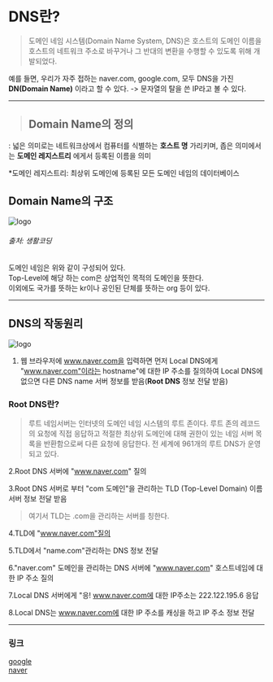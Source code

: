 # DNS란?
>도메인 네임 시스템(Domain Name System, DNS)은 호스트의 도메인 이름을 호스트의 네트워크 주소로 바꾸거나 그 반대의 변환을 수행할 수 있도록 위해 개발되었다.

예를 들면, 우리가 자주 접하는 naver.com, google.com, 모두 DNS을 가진 **DN(Domain Name)** 이라고 할 수 있다. -> 문자열의 탈을 쓴 IP라고 볼 수 있다.    

---------------------------------

>## **Domain Name의 정의**    
: 넓은 의미로는 네트워크상에서 컴퓨터를 식별하는 **호스트 명** 가리키며, 좁은 의미에서는 **도메인 레지스트리** 에게서 등록된 이름을 의미    

*도메인 레지스트리: 최상위 도메인에 등록된 모든 도메인 네임의 데이터베이스

## Domain Name의 구조
![logo](https://img1.daumcdn.net/thumb/R1280x0/?scode=mtistory2&fname=https%3A%2F%2Fblog.kakaocdn.net%2Fdn%2Fc1vqg8%2FbtqDcxNaGM9%2Fmk3I8siV0qoGEWg8GXm4QK%2Fimg.jpg)

 ###### 출처: 생활코딩   


도메인 네임은 위와 같이 구성되어 있다.    
Top-Level에 해당 하는 com은 상업적인 목적의 도메인을 뜻한다.   
이외에도 국가를 뜻하는 kr이나 공인된 단체를 뜻하는 org 등이 있다.

--------------------------------
## DNS의 작동원리
![logo](https://media.vlpt.us/images/goban/post/5717ceb7-79f2-41d3-86e5-7e48bfd6ac58/DNSLogic.png)

1. 웹 브라우저에 www.naver.com을 입력하면 먼저 Local DNS에게 "www.naver.com"이라는 hostname"에 대한 IP 주소를 질의하여 Local DNS에 없으면 다른 DNS name 서버 정보를 받음(**Root DNS** 정보 전달 받음)

### Root DNS란?
> 루트 네임서버는 인터넷의 도메인 네임 시스템의 루트 존이다. 루트 존의 레코드의 요청에 직접 응답하고 적절한 최상위 도메인에 대해 권한이 있는 네임 서버 목록을 반환함으로써 다른 요청에 응답한다. 전 세계에 961개의 루트 DNS가 운영되고 있다.   

2.Root DNS 서버에 "www.naver.com" 질의   

3.Root DNS 서버로 부터 "com 도메인"을 관리하는 TLD (Top-Level Domain) 이름 서버 정보 전달 받음   
> 여기서 TLD는 .com을 관리하는 서버를 칭한다.

4.TLD에 "www.naver.com"질의   

5.TLD에서 "name.com"관리하는 DNS 정보 전달

6."naver.com" 도메인을 관리하는 DNS 서버에 "www.naver.com" 호스트네임에 대한 IP 주소 질의   

7.Local DNS 서버에게 "응! www.naver.com에 대한 IP주소는 222.122.195.6 응답   

8.Local DNS는 www.naver.com에 대한 IP 주소를 캐싱을 하고 IP 주소 정보 전달

----------------------------
### 링크
[google](https://minemanemo.tistory.com/80)   
[naver](https://velog.io/@goban/DNS%EC%99%80-%EC%9E%91%EB%8F%99%EC%9B%90%EB%A6%AC)

